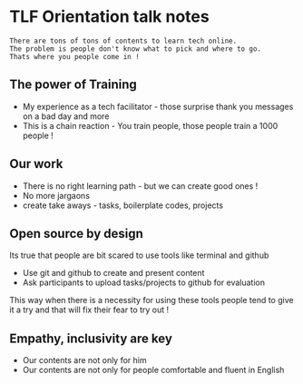 # TLF Orientation talk notes

```
There are tons of tons of contents to learn tech online. 
The problem is people don't know what to pick and where to go. 
Thats where you people come in !
```

## The power of Training 

- My experience as a tech facilitator - those surprise thank you messages on a bad day and more
- This is a chain reaction - You train people, those people train a 1000 people !

## Our work

- There is no right learning path - but we can create good ones !
- No more jargaons 
- create take aways - tasks, boilerplate codes, projects


## Open source by design

Its true that people are bit scared to use tools like terminal and github

- Use git and github to create and present content
- Ask participants to upload tasks/projects to github for evaluation

This way when there is a necessity for using these tools people tend to give it a try and that will fix their fear to try out !

## Empathy, inclusivity are key

- Our contents are not only for him
- Our contents are not only for people comfortable and fluent in English



